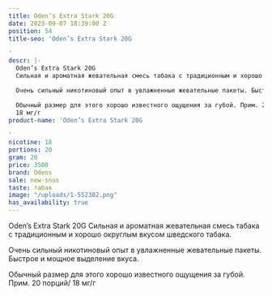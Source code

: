 ```yaml
---
title: Oden’s Extra Stark 20G
date: 2023-09-07 18:39:00 Z
position: 54
title-seo: 'Oden’s Extra Stark 20G

'
descr: |-
  Oden’s Extra Stark 20G
  Сильная и ароматная жевательная смесь табака с традиционным и хорошо округлым вкусом шведского табака.

  Очень сильный никотиновый опыт в увлажненные жевательные пакеты. Быстрое и мощное выделение вкуса.

  Обычный размер для этого хорошо известного ощущения за губой. Прим. 20 порций/
  18 мг/г
product-name: 'Oden’s Extra Stark 20G

'
nicotine: 18
portions: 20
gram: 20
price: 3500
brand: Odens
sale: new-snus
taste: табак
image: "/uploads/1-552382.png"
has_availability: true
---
```


Oden’s Extra Stark 20G
Сильная и ароматная жевательная смесь табака с традиционным и хорошо округлым вкусом шведского табака.

Очень сильный никотиновый опыт в увлажненные жевательные пакеты. Быстрое и мощное выделение вкуса.

Обычный размер для этого хорошо известного ощущения за губой. Прим. 20 порций/
18 мг/г